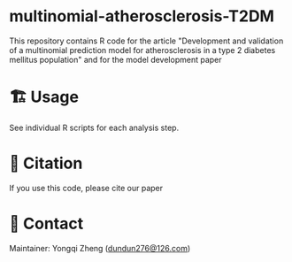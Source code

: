 # multinomial-atherosclerosis-T2DM
This repository contains R code for the article "Development and validation of a multinomial prediction model for atherosclerosis in a type 2 diabetes mellitus population" and for the model development paper

# 🏗️ Usage
See individual R scripts for each analysis step.

# 📝 Citation
If you use this code, please cite our paper

# 👥 Contact
Maintainer: Yongqi Zheng (dundun276@126.com)
